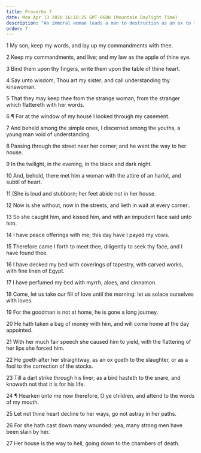 ```yaml
---
title: Proverbs 7
date: Mon Apr 13 2020 16:18:25 GMT-0600 (Mountain Daylight Time)
description: "An immoral woman leads a man to destruction as an ox to the slaughter—The house of an adulterous woman is the way to hell."
order: 7
---
```


1 My son, keep my words, and lay up my commandments with thee.

2 Keep my commandments, and live; and my law as the apple of thine eye.

3 Bind them upon thy fingers, write them upon the table of thine heart.

4 Say unto wisdom, Thou art my sister; and call understanding thy kinswoman.

5 That they may keep thee from the strange woman, from the stranger which flattereth with her words.

6 ¶ For at the window of my house I looked through my casement.

7 And beheld among the simple ones, I discerned among the youths, a young man void of understanding.

8 Passing through the street near her corner; and he went the way to her house.

9 In the twilight, in the evening, in the black and dark night.

10 And, behold, there met him a woman with the attire of an harlot, and subtil of heart.

11 (She is loud and stubborn; her feet abide not in her house.

12 Now is she without, now in the streets, and lieth in wait at every corner..

13 So she caught him, and kissed him, and with an impudent face said unto him.

14 I have peace offerings with me; this day have I payed my vows.

15 Therefore came I forth to meet thee, diligently to seek thy face, and I have found thee.

16 I have decked my bed with coverings of tapestry, with carved works, with fine linen of Egypt.

17 I have perfumed my bed with myrrh, aloes, and cinnamon.

18 Come, let us take our fill of love until the morning: let us solace ourselves with loves.

19 For the goodman is not at home, he is gone a long journey.

20 He hath taken a bag of money with him, and will come home at the day appointed.

21 With her much fair speech she caused him to yield, with the flattering of her lips she forced him.

22 He goeth after her straightway, as an ox goeth to the slaughter, or as a fool to the correction of the stocks.

23 Till a dart strike through his liver; as a bird hasteth to the snare, and knoweth not that it is for his life.

24 ¶ Hearken unto me now therefore, O ye children, and attend to the words of my mouth.

25 Let not thine heart decline to her ways, go not astray in her paths.

26 For she hath cast down many wounded: yea, many strong men have been slain by her.

27 Her house is the way to hell, going down to the chambers of death.
